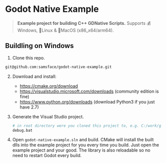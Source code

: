 # Godot Native Example

> **Example project for building C++ GDNative Scripts.** Supports 💰Windows, 🐧Linux & 🍏MacOS (x86_x64/arm64).

## Buildling on Windows

1. Clone this repo.
  ``` sh
  git@github.com:samsface/godot-native-example.git
  ```

2. Download and install:
    - https://cmake.org/download
    - https://visualstudio.microsoft.com/downloads (community edition is fine)
    - https://www.python.org/downloads (download Python3 if you just have 2.7)

3. Generate the Visual Studio project.
    ``` sh
    # in root directory were you cloned this project to, e.g. C:/work/godot-native-example
    debug.bat
    ```
4. Open `godot-native-example.sln` and build. CMake will install the built dlls into the example project for you every time you build. Just open the example project and your good. The library is also reloadable so no need to restart Godot every build.
